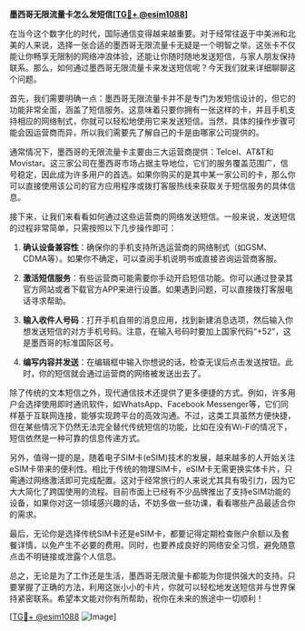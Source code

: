 **墨西哥无限流量卡怎么发短信[[TG💪+ @esim1088](https://t.me/s/esim1088)]**

在当今这个数字化的时代，国际通信变得越来越重要。对于经常往返于中美洲和北美的人来说，选择一张合适的墨西哥无限流量卡无疑是一个明智之举。这张卡不仅能让你畅享无限制的网络冲浪体验，还能让你随时随地发送短信，与家人朋友保持联系。那么，如何通过墨西哥无限流量卡来发送短信呢？今天我们就来详细聊聊这个问题。

首先，我们需要明确一点：墨西哥无限流量卡并不是专门为发短信设计的，但它的功能非常全面，涵盖了短信服务。这意味着只要你拥有一张这样的卡，并且手机支持相应的网络制式，你就可以轻松地使用它来发送短信。当然，具体的操作步骤可能会因运营商而异，所以我们需要先了解自己的卡是由哪家公司提供的。

通常情况下，墨西哥的无限流量卡主要由三大运营商提供：Telcel、AT&T和Movistar。这三家公司在墨西哥市场占据主导地位，它们的服务覆盖范围广，信号稳定，因此成为许多用户的首选。如果你购买的是其中某一家公司的卡，那么你可以直接使用该公司的官方应用程序或拨打客服热线来获取关于短信服务的具体信息。

接下来，让我们来看看如何通过这些运营商的网络发送短信。一般来说，发送短信的过程非常简单，只需按照以下几步操作即可：

1. **确认设备兼容性**：确保你的手机支持所选运营商的网络制式（如GSM、CDMA等）。如果你不确定，可以查阅手机说明书或直接咨询运营商客服。

2. **激活短信服务**：有些运营商可能需要你手动开启短信功能。你可以通过登录其官方网站或者下载官方APP来进行设置。如果遇到问题，可以直接拨打客服电话寻求帮助。

3. **输入收件人号码**：打开手机自带的消息应用，找到新建消息选项，然后输入你想发送短信的对方手机号码。注意，在输入号码时要加上国家代码“+52”，这是墨西哥的标准国际区号。

4. **编写内容并发送**：在编辑框中输入你想说的话，检查无误后点击发送按钮。此时，你的短信就会通过运营商的网络被发送出去了。

除了传统的文本短信之外，现代通信技术还提供了更多便捷的方式。例如，许多用户会选择使用即时通讯软件，如WhatsApp、Facebook Messenger等，它们同样基于互联网连接，能够实现跨平台的高效沟通。不过，这类工具虽然方便快捷，但在某些情况下仍然无法完全替代传统短信的功能，比如在没有Wi-Fi的情况下，短信依然是一种可靠的信息传递方式。

另外，值得一提的是，随着电子SIM卡(eSIM)技术的发展，越来越多的人开始关注eSIM卡带来的便利性。相比于传统的物理SIM卡，eSIM卡无需更换实体卡片，只需通过网络激活即可完成配置。这对于经常旅行的人来说尤其具有吸引力，因为它大大简化了跨国使用的流程。目前市面上已经有不少品牌推出了支持eSIM功能的设备，如果你对这一领域感兴趣的话，不妨多做一些功课，看看哪些产品最适合你的需求。

最后，无论你是选择传统SIM卡还是eSIM卡，都要记得定期检查账户余额以及套餐详情，以免产生不必要的费用。同时，也要养成良好的网络安全习惯，避免随意点击不明链接或泄露个人信息。

总之，无论是为了工作还是生活，墨西哥无限流量卡都能为你提供强大的支持。只要掌握了正确的方法，利用这张小小的卡片，你就可以轻松地发送短信并与世界保持紧密联系。希望本文能对你有所帮助，祝你在未来的旅途中一切顺利！

[[TG💪+ @esim1088](https://t.me/s/esim1088) ![Image](https://i.postimg.cc/4NQfJmqS/Snipaste-2025-05-13-00-14-12.png)]